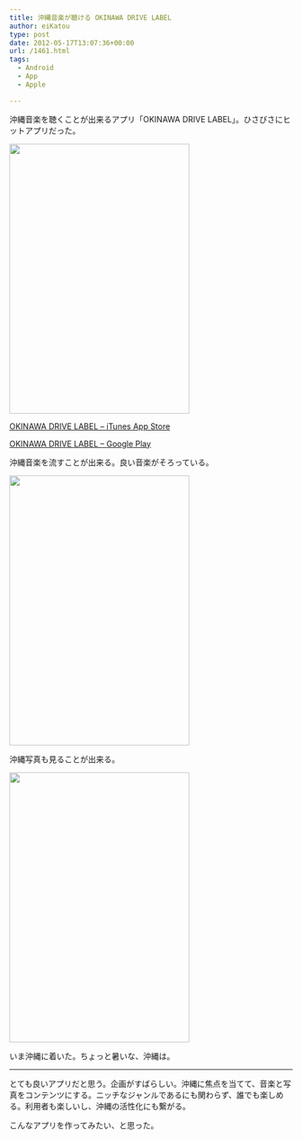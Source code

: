 ```yaml
---
title: 沖縄音楽が聴ける OKINAWA DRIVE LABEL
author: eiKatou
type: post
date: 2012-05-17T13:07:36+00:00
url: /1461.html
tags:
  - Android
  - App
  - Apple

---
```

沖縄音楽を聴くことが出来るアプリ「OKINAWA DRIVE LABEL」。ひさびさにヒットアプリだった。

[<img src="http://eikatou.net/blog/wp-content/uploads/2012/05/20120518a.jpg" alt="" title="20120518a" width="320" height="480" class="alignnone size-full wp-image-1464" srcset="/uploads/2012/05/20120518a.jpg 320w, /uploads/2012/05/20120518a-200x300.jpg 200w" sizes="(max-width: 320px) 100vw, 320px" />][1]
  
[OKINAWA DRIVE LABEL &#8211; iTunes App Store][2]
  
[OKINAWA DRIVE LABEL &#8211; Google Play][3] 

沖縄音楽を流すことが出来る。良い音楽がそろっている。
  
[<img src="http://eikatou.net/blog/wp-content/uploads/2012/05/20120518b.jpg" alt="" title="20120518b" width="320" height="480" class="alignnone size-full wp-image-1463" srcset="/uploads/2012/05/20120518b.jpg 320w, /uploads/2012/05/20120518b-200x300.jpg 200w" sizes="(max-width: 320px) 100vw, 320px" />][4] 

沖縄写真も見ることが出来る。
  
[<img src="http://eikatou.net/blog/wp-content/uploads/2012/05/20120518c.jpg" alt="" title="20120518c" width="320" height="480" class="alignnone size-full wp-image-1462" srcset="/uploads/2012/05/20120518c.jpg 320w, /uploads/2012/05/20120518c-200x300.jpg 200w" sizes="(max-width: 320px) 100vw, 320px" />][5]

いま沖縄に着いた。ちょっと暑いな、沖縄は。

* * *

とても良いアプリだと思う。企画がすばらしい。沖縄に焦点を当てて、音楽と写真をコンテンツにする。ニッチなジャンルであるにも関わらず、誰でも楽しめる。利用者も楽しいし、沖縄の活性化にも繋がる。

こんなアプリを作ってみたい、と思った。

 [1]: http://eikatou.net/blog/wp-content/uploads/2012/05/20120518a.jpg
 [2]: http://itunes.apple.com/jp/app/okinawa-drive-label/id517215630?mt=8
 [3]: https://play.google.com/store/apps/details?id=jp.co.hangame.okinawa
 [4]: http://eikatou.net/blog/wp-content/uploads/2012/05/20120518b.jpg
 [5]: http://eikatou.net/blog/wp-content/uploads/2012/05/20120518c.jpg
